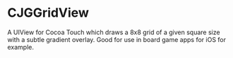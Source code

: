 CJGGridView
===========

A UIView for Cocoa Touch which draws a 8x8 grid of a given square size with a subtle gradient overlay.  Good for use in board game apps for iOS for example.
